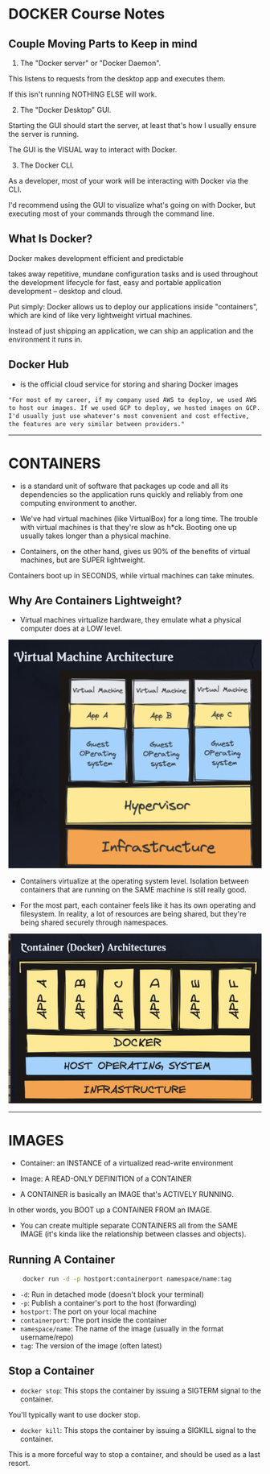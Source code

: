 # DOCKER Course Notes

## Couple Moving Parts to Keep in mind

1. The "Docker server" or "Docker Daemon". 

This listens to requests from the desktop app and executes them. 

If this isn't running NOTHING ELSE will work.

2. The "Docker Desktop" GUI. 

Starting the GUI should start the server, at least that's how I usually ensure the server is running. 

The GUI is the VISUAL way to interact with Docker.

3. The Docker CLI. 

As a developer, most of your work will be interacting with Docker via the CLI. 

I'd recommend using the GUI to visualize what's going on with Docker, but executing most of your commands through the command line.

## What Is Docker?

Docker makes development efficient and predictable

takes away repetitive, mundane configuration tasks and is used throughout the development lifecycle for fast, easy and portable application development – desktop and cloud.

Put simply: Docker allows us to deploy our applications inside "containers", which are kind of like very lightweight virtual machines. 

Instead of just shipping an application, we can ship an application and the environment it runs in.

## Docker Hub

- is the official cloud service for storing and sharing Docker images

```
"For most of my career, if my company used AWS to deploy, we used AWS to host our images. If we used GCP to deploy, we hosted images on GCP. I'd usually just use whatever's most convenient and cost effective, the features are very similar between providers."
```
<hr />

# CONTAINERS

-  is a standard unit of software that packages up code and all its dependencies so the application runs quickly and reliably from one computing environment to another.

- We've had virtual machines (like VirtualBox) for a long time. The trouble with virtual machines is that they're slow as h*ck. Booting one up usually takes longer than a physical machine.

- Containers, on the other hand, gives us 90% of the benefits of virtual machines, but are SUPER lightweight. 

Containers boot up in SECONDS, while virtual machines can take minutes.

## Why Are Containers Lightweight?

- Virtual machines virtualize hardware, they emulate what a physical computer does at a LOW level.

![Virtual Machine Architecture](images/virtual-machine-architecture.png)


- Containers virtualize at the operating system level. Isolation between containers that are running on the SAME machine is still really good.

- For the most part, each container feels like it has its own operating and filesystem. In reality, a lot of resources are being shared, but they're being shared securely through namespaces.

![Container Architecture](images/container-architectures.png)

<hr />

# IMAGES

- Container: an INSTANCE of a virtualized read-write environment

- Image: A READ-ONLY DEFINITION of a CONTAINER

- A CONTAINER is basically an IMAGE that's ACTIVELY RUNNING.

In other words, you BOOT up a CONTAINER FROM an IMAGE.

- You can create multiple separate CONTAINERS all from the SAME IMAGE (it's kinda like the relationship between classes and objects).

## Running A Container 

```zsh
    docker run -d -p hostport:containerport namespace/name:tag
```

- `-d`: Run in detached mode (doesn't block your terminal)
- `-p`: Publish a container's port to the host (forwarding)
- `hostport`: The port on your local machine
- `containerport`: The port inside the container
- `namespace/name`: The name of the image (usually in the format username/repo)
- `tag`: The version of the image (often latest)


## Stop a Container 

- `docker stop`: This stops the container by issuing a SIGTERM signal to the container. 

You'll typically want to use docker stop.

- `docker kill`: This stops the container by issuing a SIGKILL signal to the container. 

This is a more forceful way to stop a container, and should be used as a last resort.
